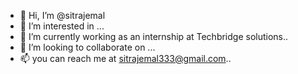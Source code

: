 - 👋 Hi, I’m @sitrajemal
- 👀 I’m interested in ...
- 🌱 I’m currently working as an internship at Techbridge solutions..
- 💞️ I’m looking to collaborate on ...
- 📫 you can reach me at sitrajemal333@gmail.com..

<!---
sitrajemal/sitrajemal is a ✨ special ✨ repository because its `README.md` (this file) appears on your GitHub profile.
You can click the Preview link to take a look at your changes.
--->
